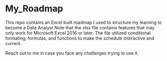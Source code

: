 # My_Roadmap
This repo contains an Excel built roadmap I used to structure my learning to become a Data Analyst 
Note that the xlsx file contains features that may only work for Microsoft Excel 2016 or later.
The file utilized conditional formating, formulas, and functions to make the schedule interactive and current.

Reach out to me in case you face any challenges trying to use it.
